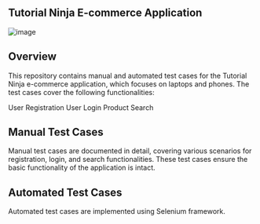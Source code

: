 ## Tutorial Ninja E-commerce Application

![image](https://github.com/user-attachments/assets/c383cf26-4f25-42b8-8f2c-c9cdaf65e873)


## Overview

This repository contains manual and automated test cases for the Tutorial Ninja e-commerce application, which focuses on laptops and phones. The test cases cover the following functionalities:

User Registration
User Login
Product Search

## Manual Test Cases

Manual test cases are documented in detail, covering various scenarios for registration, login, and search functionalities. These test cases ensure the basic functionality of the application is intact.

## Automated Test Cases

Automated test cases are implemented using Selenium framework.


